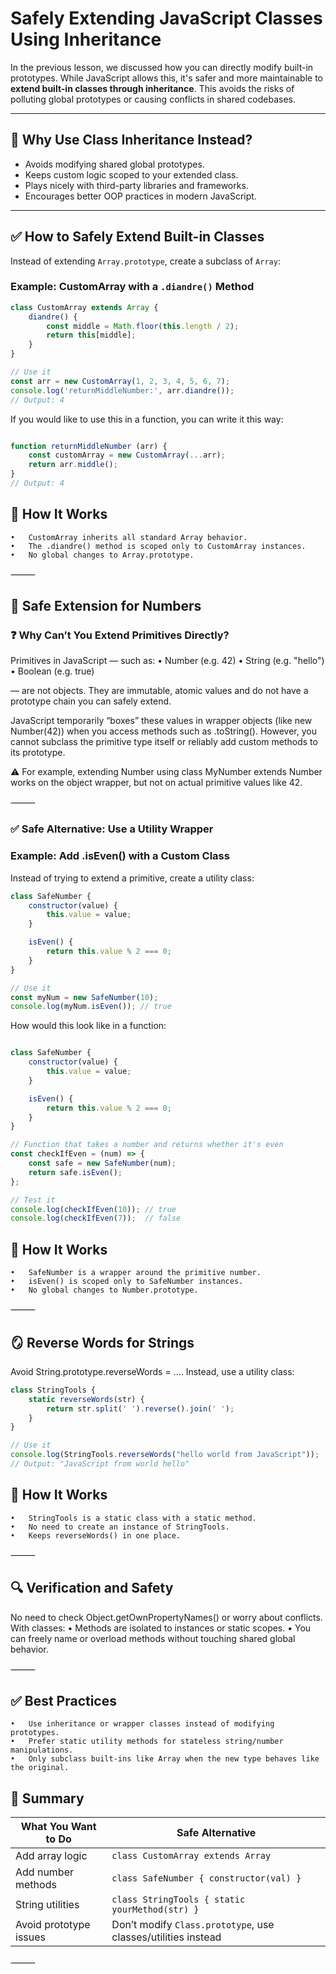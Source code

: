 # Safely Extending JavaScript Classes Using Inheritance

In the previous lesson, we discussed how you can directly modify built-in prototypes. While JavaScript allows this, it's safer and more maintainable to **extend built-in classes through inheritance**. This avoids the risks of polluting global prototypes or causing conflicts in shared codebases.

---

## 🔐 Why Use Class Inheritance Instead?

- Avoids modifying shared global prototypes.
- Keeps custom logic scoped to your extended class.
- Plays nicely with third-party libraries and frameworks.
- Encourages better OOP practices in modern JavaScript.

---

## ✅ How to Safely Extend Built-in Classes

Instead of extending `Array.prototype`, create a subclass of `Array`:

### Example: CustomArray with a `.diandre()` Method

```javascript
class CustomArray extends Array {
    diandre() {
        const middle = Math.floor(this.length / 2);
        return this[middle];
    }
}

// Use it
const arr = new CustomArray(1, 2, 3, 4, 5, 6, 7);
console.log('returnMiddleNumber:', arr.diandre()); 
// Output: 4
```

If you would like to use this in a function, you can write it this way:

```javascript

function returnMiddleNumber (arr) {
    const customArray = new CustomArray(...arr);
    return arr.middle();
}
// Output: 4
```

## 🧠 How It Works
	•	CustomArray inherits all standard Array behavior.
	•	The .diandre() method is scoped only to CustomArray instances.
	•	No global changes to Array.prototype.

⸻

## 🧮 Safe Extension for Numbers

### ❓ Why Can’t You Extend Primitives Directly?

Primitives in JavaScript — such as:
	•	Number (e.g. 42)
	•	String (e.g. "hello")
	•	Boolean (e.g. true)

— are not objects. They are immutable, atomic values and do not have a prototype chain you can safely extend.

JavaScript temporarily “boxes” these values in wrapper objects (like new Number(42)) when you access methods such as .toString(). However, you cannot subclass the primitive type itself or reliably add custom methods to its prototype.

⚠️ For example, extending Number using class MyNumber extends Number works on the object wrapper, but not on actual primitive values like 42.

⸻

### ✅ Safe Alternative: Use a Utility Wrapper

### Example: Add .isEven() with a Custom Class

Instead of trying to extend a primitive, create a utility class:

```javascript
class SafeNumber {
    constructor(value) {
        this.value = value;
    }

    isEven() {
        return this.value % 2 === 0;
    }
}

// Use it
const myNum = new SafeNumber(10);
console.log(myNum.isEven()); // true
```

How would this look like in a function:

```javascript

class SafeNumber {
    constructor(value) {
        this.value = value;
    }

    isEven() {
        return this.value % 2 === 0;
    }
}

// Function that takes a number and returns whether it's even
const checkIfEven = (num) => {
    const safe = new SafeNumber(num);
    return safe.isEven();
};

// Test it
console.log(checkIfEven(10)); // true
console.log(checkIfEven(7));  // false
```

## 🧠 How It Works
	•	SafeNumber is a wrapper around the primitive number.
	•	isEven() is scoped only to SafeNumber instances.
	•	No global changes to Number.prototype.

⸻

## 🪞 Reverse Words for Strings

Avoid String.prototype.reverseWords = .... Instead, use a utility class:

```javascript
class StringTools {
    static reverseWords(str) {
        return str.split(' ').reverse().join(' ');
    }
}

// Use it
console.log(StringTools.reverseWords("hello world from JavaScript"));
// Output: "JavaScript from world hello"
```

## 🧠 How It Works
	•	StringTools is a static class with a static method.
	•	No need to create an instance of StringTools.
	•	Keeps reverseWords() in one place.

⸻

## 🔍 Verification and Safety

No need to check Object.getOwnPropertyNames() or worry about conflicts. With classes:
	•	Methods are isolated to instances or static scopes.
	•	You can freely name or overload methods without touching shared global behavior.

⸻

## ✅ Best Practices
	•	Use inheritance or wrapper classes instead of modifying prototypes.
	•	Prefer static utility methods for stateless string/number manipulations.
	•	Only subclass built-ins like Array when the new type behaves like the original.

## 📝 Summary

| What You Want to Do       | Safe Alternative                                              |
|---------------------------|--------------------------------------------------------------|
| Add array logic           | `class CustomArray extends Array`                            |
| Add number methods        | `class SafeNumber { constructor(val) }`                      |
| String utilities          | `class StringTools { static yourMethod(str) }`               |
| Avoid prototype issues    | Don’t modify `Class.prototype`, use classes/utilities instead |

⸻
